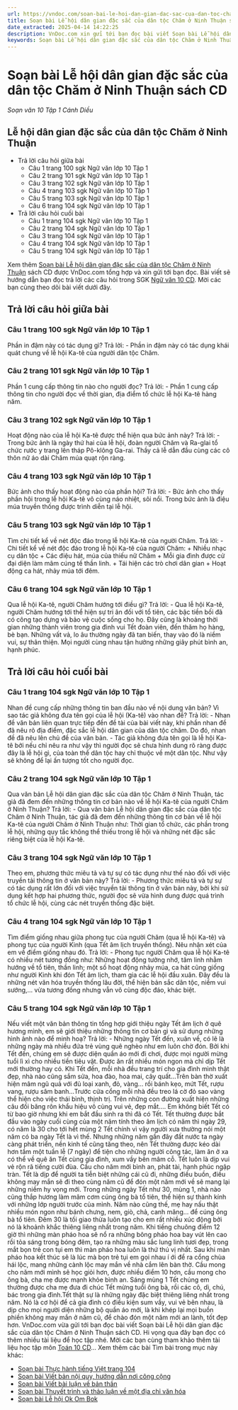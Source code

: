 ```yaml
---
url: https://vndoc.com/soan-bai-le-hoi-dan-gian-dac-sac-cua-dan-toc-cham-o-ninh-thuan-sach-cd-277639
title: Soạn bài Lễ hội dân gian đặc sắc của dân tộc Chăm ở Ninh Thuận sách CD - Soạn văn 10 Tập 1 Cánh Diều - VnDoc.com
date_extracted: 2025-04-14 14:22:25
description: VnDoc.com xin gửi tới bạn đọc bài viết Soạn bài Lễ hội dân gian đặc sắc của dân tộc Chăm ở Ninh Thuận sách CD. Mời các bạn cùng tham khảo.
keywords: Soạn bài Lễ hội dân gian đặc sắc của dân tộc Chăm ở Ninh Thuận,Lễ hội dân gian đặc sắc của dân tộc Chăm ở Ninh Thuận,soạn Lễ hội dân gian đặc sắc của dân tộc Chăm ở Ninh Thuận,soạn văn Lễ hội dân gian đặc sắc của dân tộc Chăm ở Ninh Thuận,soạn văn 10,ngữ văn 10 cd
---
```


# Soạn bài Lễ hội dân gian đặc sắc của dân tộc Chăm ở Ninh Thuận sách CD
 _Soạn văn 10 Tập 1 Cánh Diều_
## Lễ hội dân gian đặc sắc của dân tộc Chăm ở Ninh Thuận
  * Trả lời câu hỏi giữa bài
    * Câu 1 trang 100 sgk Ngữ văn lớp 10 Tập 1
    * Câu 2 trang 101 sgk Ngữ văn lớp 10 Tập 1
    * Câu 3 trang 102 sgk Ngữ văn lớp 10 Tập 1
    * Câu 4 trang 103 sgk Ngữ văn lớp 10 Tập 1
    * Câu 5 trang 103 sgk Ngữ văn lớp 10 Tập 1
    * Câu 6 trang 104 sgk Ngữ văn lớp 10 Tập 1
  * Trả lời câu hỏi cuối bài
    * Câu 1 trang 104 sgk Ngữ văn lớp 10 Tập 1
    * Câu 2 trang 104 sgk Ngữ văn lớp 10 Tập 1
    * Câu 3 trang 104 sgk Ngữ văn lớp 10 Tập 1
    * Câu 4 trang 104 sgk Ngữ văn lớp 10 Tập 1
    * Câu 5 trang 104 sgk Ngữ văn lớp 10 Tập 1

Xem thêm
[Soạn bài Lễ hội dân gian đặc sắc của dân tộc Chăm ở Ninh Thuận](<https://vndoc.com/soan-bai-le-hoi-dan-gian-dac-sac-cua-dan-toc-cham-o-ninh-thuan-sach-cd-277639>) sách CD được VnDoc.com tổng hợp và xin gửi tới bạn đọc. Bài viết sẽ hướng dẫn bạn đọc trả lời các câu hỏi trong SGK [Ngữ văn 10 CD](<https://vndoc.com/ngu-van-10-canh-dieu-tap1>). Mời các bạn cùng theo dõi bài viết dưới đây.
## Trả lời câu hỏi giữa bài
### Câu 1 trang 100 sgk Ngữ văn lớp 10 Tập 1
Phần in đậm này có tác dụng gì?
Trả lời:
\- Phần in đậm này có tác dụng khái quát chung về lễ hội Ka-tê của người dân tộc Chăm.
### Câu 2 trang 101 sgk Ngữ văn lớp 10 Tập 1
Phần 1 cung cấp thông tin nào cho người đọc?
Trả lời:
\- Phần 1 cung cấp thông tin cho người đọc về thời gian, địa điểm tổ chức lễ hội Ka-tê hàng năm.
### Câu 3 trang 102 sgk Ngữ văn lớp 10 Tập 1
Hoạt động nào của lễ hội Ka-tê được thể hiện qua bức ảnh này?
Trả lời:
\- Trong bức ảnh là ngày thứ hai của lễ hội, đoàn người Chăm và Ra-glai tổ chức rước y trang lên tháp Pô-klông Ga-rai. Thầy cả lễ dẫn đầu cùng các cô thôn nữ áo dài Chăm múa quạt rộn ràng.
### Câu 4 trang 103 sgk Ngữ văn lớp 10 Tập 1
Bức ảnh cho thấy hoạt động nào của phần hội?
Trả lời:
\- Bức ảnh cho thấy phần hội trong lễ hội Ka-tê vô cùng náo nhiệt, sôi nổi. Trong bức ảnh là điệu múa truyền thống được trình diễn tại lễ hội.
### Câu 5 trang 103 sgk Ngữ văn lớp 10 Tập 1
Tìm chi tiết kể về nét độc đáo trong lễ hội Ka-tê của người Chăm.
Trả lời:
\- Chi tiết kể về nét độc đáo trong lễ hội Ka-tê của người Chăm:
\+ Nhiều nhạc cụ dân tộc
\+ Các điệu hát, múa của thiếu nữ Chăm
\+ Mỗi gia đình được cử đại diện làm mâm cúng tế thần linh.
\+ Tái hiện các trò chơi dân gian
\+ Hoạt động ca hát, nhảy múa tới đêm.
### Câu 6 trang 104 sgk Ngữ văn lớp 10 Tập 1
Qua lễ hội Ka-tê, người Chăm hướng tới điều gì?
Trả lời:
\- Qua lễ hội Ka-tê, người Chăm hướng tới thể hiện sự tri ân đối với tổ tiên, các bậc tiền bối đã có công tạo dựng và bảo vệ cuộc sống cho họ. Đây cũng là khoảng thời gian những thành viên trong gia đình vui Tết đoàn viên, đến thăm họ hàng, bè bạn. Những vất vả, lo âu thường ngày đã tan biến, thay vào đó là niềm vui, sự thân thiện. Mọi người cùng nhau tận hưởng những giây phút bình an, hạnh phúc.
## Trả lời câu hỏi cuối bài
### Câu 1 trang 104 sgk Ngữ văn lớp 10 Tập 1
Nhan đề cung cấp những thông tin ban đầu nào về nội dung văn bản? Vì sao tác giả không đưa tên gọi của lễ hội \(Ka-tê\) vào nhan đề?
Trả lời:
\- Nhan đề văn bản liên quan trực tiếp đền đề tài của bài viết này, khi phần nhan đề đã nêu rõ địa điểm, đặc sắc lễ hội dân gian của dân tộc chăm. Do đó, nhan đề đã nêu lên chủ đề của văn bản.
\- Tác giả không đưa tên gọi là lễ hội Ka-tê bởi nếu chỉ nêu ra như vậy thì người đọc sẽ chưa hình dung rõ ràng được đây là lễ hội gì, của toàn thể dân tộc hay chỉ thuộc về một dân tộc. Như vậy sẽ không để lại ấn tượng tốt cho người đọc.
### Câu 2 trang 104 sgk Ngữ văn lớp 10 Tập 1
Qua văn bản Lễ hội dân gian đặc sắc của dân tộc Chăm ở Ninh Thuận, tác giả đã đem đến những thông tin cơ bản nào về lễ hội Ka-tê của người Chăm ở Ninh Thuận?
Trả lời:
\- Qua văn bản Lễ hội dân gian đặc sắc của dân tộc Chăm ở Ninh Thuận, tác giả đã đem đến những thông tin cơ bản về lễ hội Ka-tê của người Chăm ở Ninh Thuận như: Thời gian tổ chức, các phần trong lễ hội, những quy tắc không thể thiếu trong lễ hội và những nét đặc sắc riêng biệt của lễ hội Ka-tê.
### Câu 3 trang 104 sgk Ngữ văn lớp 10 Tập 1
Theo em, phương thức miêu tả và tự sự có tác dụng như thế nào đối với việc truyền tải thông tin ở văn bản này?
Trả lời:
\- Phương thức miêu tả và tự sự có tác dụng rất lớn đối với việc truyền tải thông tin ở văn bản này, bởi khi sử dụng kết hợp hai phương thức, người đọc sẽ vừa hình dung được quá trình tổ chức lễ hội, cùng các nét truyền thống đặc biệt.
### Câu 4 trang 104 sgk Ngữ văn lớp 10 Tập 1
Tìm điểm giống nhau giữa phong tục của người Chăm \(qua lễ hội Ka-tê\) và phong tục của người Kinh \(qua Tết âm lịch truyền thống\). Nêu nhận xét của em về điểm giống nhau đó.
Trả lời:
\- Phong tục người Chăm qua lễ hội Ka-tê có nhiều nét tương đồng như: Những hoạt động tưởng nhớ, tâm linh nhằm hướng về tổ tiên, thần linh; một số hoạt động nhảy múa, ca hát cũng giống như người Kinh khi đón Tết âm lịch, tham gia các lễ hội đầu xuân. Đây đều là những nét văn hóa truyền thống lâu đời, thể hiện bản sắc dân tộc, niềm vui sướng,… vừa tương đồng nhưng vẫn vô cùng độc đáo, khác biệt.
### Câu 5 trang 104 sgk Ngữ văn lớp 10 Tập 1
Nếu viết một văn bản thông tin tổng hợp giới thiệu ngày Tết âm lịch ở quê hương mình, em sẽ giới thiệu những thông tin cơ bản gì và sử dụng những hình ảnh nào để minh hoạ?
Trả lời:
\- Những ngày Tết đến, xuân về, có lẽ là những ngày mà nhiều đứa trẻ vùng quê nghèo như em luôn chờ đón. Bởi khi Tết đến, chúng em sẽ được diện quần áo mới đi chơi, được mọi người mừng tuổi lì xì cho nhiều tiền tiêu vặt. Được ăn rất nhiều món ngon mà chỉ dịp Tết mới thường hay có.
Khi Tết đến, mỗi nhà đều trang trí cho gia đình mình thật đẹp, nhà nào cũng sắm sửa, hoa đào, hoa mai, cây quất…Trên bàn thờ xuất hiện mâm ngũ quả với đủ loại xanh, đỏ, vàng… rồi bánh kẹo, mứt Tết, rượu vang, rượu sâm banh…Trước cửa cổng mỗi nhà đều treo lá cờ đỏ sao vàng thể hiện cho việc thái bình, thịnh trị. Trên những con đường xuất hiện những câu đối băng rôn khẩu hiệu vô cùng vui vẻ, đẹp mắt….
Em không biết Tết có từ bao giờ nhưng khi em bắt đầu sinh ra thì đã có Tết. Tết thường được bắt đầu vào ngày cuối cùng của một năm tính theo âm lịch có năm thì ngày 29, có năm là 30 cho tới hết mùng 2 Tết chính vì vậy người xưa thường nói một năm có ba ngày Tết là vì thế.
Nhưng những năm gần đây đất nước ta ngày càng phát triển, nền kinh tế cũng tăng theo, nên Tết thường được kéo dài hơn tầm một tuần lễ \(7 ngày\) để tiện cho những người công tác, làm ăn ở xa có thể về quê ăn Tết cùng gia đình, xum vầy bên mâm cỗ. Tết luôn là dịp vui vẻ rộn rã tiếng cười đùa. Cầu cho năm mới bình an, phát tài, hạnh phúc ngập tràn. Tết là dịp để người ta tiễn biệt những cái cũ đi, những điều buồn, điều không may mắn sẽ đi theo cùng năm cũ để đón một năm mới về sẽ mang lại những niềm hy vọng mới. Trong những ngày Tết như 30, mùng 1, nhà nào cũng thắp hương làm mâm cơm cúng ông bà tổ tiên, thể hiện sự thành kính với những lớp người trước của mình.
Năm nào cũng thế, mẹ hay nấu thật nhiều món ngon như bánh chưng, nem, giò, chả, canh măng… để cúng ông bà tổ tiên. Đêm 30 là tối giao thừa luôn tạo cho em rất nhiều xúc động bởi nó là khoảnh khắc thiêng liêng nhất trong năm. Khi tiếng chuông điểm 12 giờ thì những màn pháo hoa sẽ nổ ra những bông pháo hoa bay vút lên cao rồi tỏa sáng trong bóng đêm, tạo ra những màu sắc lung linh tươi đẹp, trong mắt bọn trẻ con tụi em thì màn pháo hoa luôn là thứ thú vị nhất. Sau khi màn pháo hoa kết thúc sẽ là lúc mà bọn trẻ tụi em gọi nhau í ới để ra cổng chùa hái lộc, mang những cành lộc may mắn về nhà cắm lên bàn thờ. Cầu mong cho năm mới mình sẽ học giỏi hơn, được nhiều điểm 10 hơn, cầu mong cho ông bà, cha mẹ được mạnh khỏe bình an.
Sáng mùng 1 Tết chúng em thường được cha mẹ đưa đi chúc Tết mừng tuổi ông bà, rồi các cô, dì, chú, bác trong gia đình.Tết thật sự là những ngày đặc biệt thiêng liêng nhất trong năm. Nó là cơ hội để cả gia đình có điều kiện sum vầy, vui vẻ bên nhau, là dịp cho mọi người diện những bộ quần áo mới, là khi khép lại mọi buồn phiền không may mắn ở năm cũ, để chào đón một năm mới an lành, tốt đẹp hơn.
VnDoc.com vừa gửi tới bạn đọc bài viết Soạn bài Lễ hội dân gian đặc sắc của dân tộc Chăm ở Ninh Thuận sách CD. Hi vọng qua đây bạn đọc có thêm nhiều tài liệu để học tập nhé. Mời các bạn cùng tham khảo thêm tài liệu học tập môn [Toán 10 CD](<https://vndoc.com/toan-10-canh-dieu-tap1>)...
Xem thêm các bài Tìm bài trong mục này khác:
  * [Soạn bài Thực hành tiếng Việt trang 104](</soan-bai-thuc-hanh-tieng-viet-trang-104-sach-cd-277644>)
  * [Soạn bài Viết bản nội quy, hướng dẫn nơi công cộng](</soan-bai-viet-ban-noi-quy-huong-dan-noi-cong-cong-sach-cd-277647>)
  * [Soạn bài Viết bài luận về bản thân](</soan-bai-viet-bai-luan-ve-ban-than-sach-cd-277780>)
  * [Soạn bài Thuyết trình và thảo luận về một địa chỉ văn hóa](</soan-bai-thuyet-trinh-va-thao-luan-ve-mot-dia-chi-van-hoa-sach-cd-277784>)
  * [Soạn bài Lễ hội Ok Om Bok](</soan-bai-le-hoi-ok-om-bok-sach-cd-277785>)

